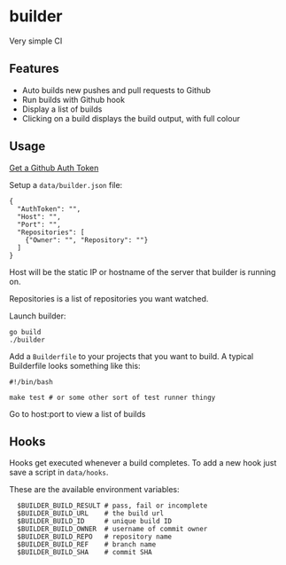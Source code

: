 # builder

Very simple CI

## Features
  * Auto builds new pushes and pull requests to Github
  * Run builds with Github hook
  * Display a list of builds
  * Clicking on a build displays the build output, with full colour

## Usage

[Get a Github Auth Token](https://help.github.com/articles/creating-an-access-token-for-command-line-use)

Setup a ```data/builder.json``` file:

    {
      "AuthToken": "",
      "Host": "",
      "Port": "",
      "Repositories": [
        {"Owner": "", "Repository": ""}
      ]
    }

Host will be the static IP or hostname of the server that builder is running on.

Repositories is a list of repositories you want watched.

Launch builder:

    go build
    ./builder

Add a ``Builderfile`` to your projects that you want to build.
A typical Builderfile looks something like this:

    #!/bin/bash

    make test # or some other sort of test runner thingy

Go to host:port to view a list of builds

## Hooks

Hooks get executed whenever a build completes. To add a new hook just save a script in ```data/hooks```.

These are the available environment variables:

      $BUILDER_BUILD_RESULT # pass, fail or incomplete
      $BUILDER_BUILD_URL    # the build url
      $BUILDER_BUILD_ID     # unique build ID
      $BUILDER_BUILD_OWNER  # username of commit owner
      $BUILDER_BUILD_REPO   # repository name
      $BUILDER_BUILD_REF    # branch name
      $BUILDER_BUILD_SHA    # commit SHA
